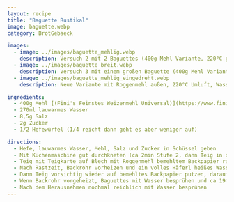 ```yaml
---
layout: recipe
title: "Baguette Rustikal"
image: baguette.webp
category: BrotGebaeck

images:
  - image: ../images/baguette_mehlig.webp
    description: Versuch 2 mit 2 Baguettes (400g Mehl Variante, 220°C ganze Zeit, kein Wasser drauf vorm Backen); war hell und außen zu knusprig aber ganz gut
  - image: ../images/baguette_breit.webp
    description: Versuch 3 mit einem großen Baguette (400g Mehl Variante, 230°C ganze Zeit); etwas flach und ähnlich wie Weißbrot aber gut
  - image: ../images/baguette_mehlig_eingedreht.webp
    description: Neue Variante mit Roggenmehl außen, 220°C Umluft, Wasser auf Blech darunter, nicht angesprüht. Kruste war perfekt, alles beibehalten außer evtl ansprühen weil es recht staubig war

ingredients:
  - 400g Mehl [(Fini's Feinstes Weizenmehl Universal)](https://www.finis-feinstes.at/de/sortiment/mehle/index.aspx?detail=66&hl=Fini%E2%80%99s%20Feinstes%20Weizenmehl%20universal)
  - 270ml lauwarmes Wasser
  - 8,5g Salz
  - 2g Zucker
  - 1/2 Hefewürfel (1/4 reicht dann geht es aber weniger auf)

directions:
  - Hefe, lauwarmes Wasser, Mehl, Salz und Zucker in Schüssel geben
  - Mit Küchenmaschine gut durchkneten (ca 2min Stufe 2, dann Teig in die Mitte putzen, danach 5min Stufe 3)
  - Teig mit Teigkarte auf Blech mit Roggenmehl bemehltem Backpapier rausputzen, oben Mehl draufgeben und dann zurück in die Schüssel geben und zugedeckt 1,5h gehen lassen
  - Nach Rastzeit, Backrohr vorheizen und ein volles Häferl heißes Wasser ins Backrohr stellen (besser Blech im Rohr warm werden lassen und wenn Baguette ins Rohr kommt Wasser bzw Eiswürfel auf Blech geben)
  - Dann Teig vorsichtig wieder auf bemehltes Backpapier putzen, darauf etwas Mehl verteilen, in 2 Stücke zerteilen und beide Baguettes langsam länglich ausziehen und spiralförmig drehen (dadurch behalten sie die Form)
  - Wenn Backrohr vorgeheizt, Baguettes mit Wasser besprühen und ca 19min bei 220°C Umluft backen (darunter heißes Blech mit Wasser für Dampf)
  - Nach dem Herausnehmen nochmal reichlich mit Wasser besprühen
---
```

